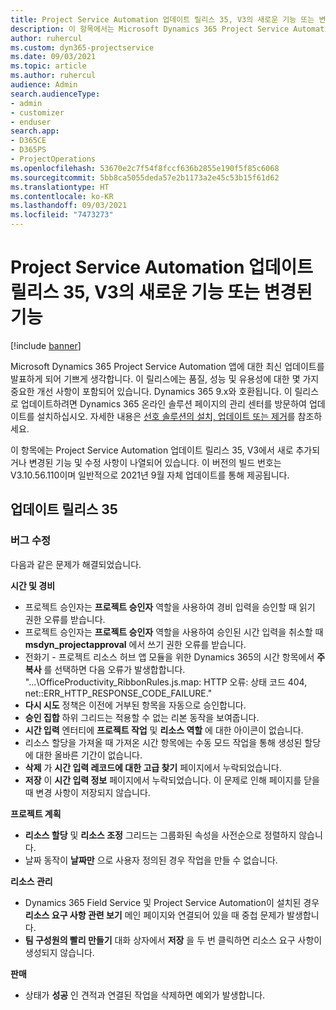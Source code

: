 ```yaml
---
title: Project Service Automation 업데이트 릴리스 35, V3의 새로운 기능 또는 변경된 기능
description: 이 항목에서는 Microsoft Dynamics 365 Project Service Automation 업데이트 릴리스 35, V3에서 사용 가능한 기능 및 수정 사항을 나열합니다.
author: ruhercul
ms.custom: dyn365-projectservice
ms.date: 09/03/2021
ms.topic: article
ms.author: ruhercul
audience: Admin
search.audienceType:
- admin
- customizer
- enduser
search.app:
- D365CE
- D365PS
- ProjectOperations
ms.openlocfilehash: 53670e2c7f54f8fccf636b2855e190f5f85c6068
ms.sourcegitcommit: 5bb8ca5055deda57e2b1173a2e45c53b15f61d62
ms.translationtype: HT
ms.contentlocale: ko-KR
ms.lasthandoff: 09/03/2021
ms.locfileid: "7473273"
---
```

# <a name="whats-new-or-changed-in-project-service-automation-update-release-35-v3"></a>Project Service Automation 업데이트 릴리스 35, V3의 새로운 기능 또는 변경된 기능

[!include [banner](../includes/psa-now-project-operations.md)]

Microsoft Dynamics 365 Project Service Automation 앱에 대한 최신 업데이트를 발표하게 되어 기쁘게 생각합니다. 이 릴리스에는 품질, 성능 및 유용성에 대한 몇 가지 중요한 개선 사항이 포함되어 있습니다. Dynamics 365 9.x와 호환됩니다. 이 릴리스로 업데이트하려면 Dynamics 365 온라인 솔루션 페이지의 관리 센터를 방문하여 업데이트를 설치하십시오. 자세한 내용은 [선호 솔루션의 설치, 업데이트 또는 제거](/power-platform/admin/install-remove-preferred-solution)를 참조하세요.

이 항목에는 Project Service Automation 업데이트 릴리스 35, V3에서 새로 추가되거나 변경된 기능 및 수정 사항이 나열되어 있습니다. 이 버전의 빌드 번호는 V3.10.56.110이며 일반적으로 2021년 9월 자체 업데이트를 통해 제공됩니다.

## <a name="update-release-35"></a>업데이트 릴리스 35

### <a name="bug-fixes"></a>버그 수정

다음과 같은 문제가 해결되었습니다.

**시간 및 경비**

- 프로젝트 승인자는 **프로젝트 승인자** 역할을 사용하여 경비 입력을 승인할 때 읽기 권한 오류를 받습니다.
- 프로젝트 승인자는 **프로젝트 승인자** 역할을 사용하여 승인된 시간 입력을 취소할 때 **msdyn_projectapproval** 에서 쓰기 권한 오류를 받습니다.
- 전화기 - 프로젝트 리소스 허브 앱 모듈을 위한 Dynamics 365의 시간 항목에서 **주 복사** 를 선택하면 다음 오류가 발생합합니다. "...\OfficeProductivity_RibbonRules.js.map: HTTP 오류: 상태 코드 404, net::ERR_HTTP_RESPONSE_CODE_FAILURE."
- **다시 시도** 정책은 이전에 거부된 항목을 자동으로 승인합니다.
- **승인 집합** 하위 그리드는 적용할 수 없는 리본 동작을 보여줍니다.
- **시간 입력** 엔터티에 **프로젝트 작업** 및 **리소스 역할** 에 대한 아이콘이 없습니다.
- 리소스 할당을 가져올 때 가져온 시간 항목에는 수동 모드 작업을 통해 생성된 할당에 대한 올바른 기간이 없습니다.
- **삭제** 가 **시간 입력 레코드에 대한 고급 찾기** 페이지에서 누락되었습니다.
- **저장** 이 **시간 입력 정보** 페이지에서 누락되었습니다. 이 문제로 인해 페이지를 닫을 때 변경 사항이 저장되지 않습니다.

**프로젝트 계획**

- **리소스 할당** 및 **리소스 조정** 그리드는 그룹화된 속성을 사전순으로 정렬하지 않습니다.
- 날짜 동작이 **날짜만** 으로 사용자 정의된 경우 작업을 만들 수 없습니다.

**리소스 관리**

- Dynamics 365 Field Service 및 Project Service Automation이 설치된 경우 **리소스 요구 사항 관련 보기** 메인 페이지와 연결되어 있을 때 중첩 문제가 발생합니다.
- **팀 구성원의 빨리 만들기** 대화 상자에서 **저장** 을 두 번 클릭하면 리소스 요구 사항이 생성되지 않습니다.

**판매**

- 상태가 **성공** 인 견적과 연결된 작업을 삭제하면 예외가 발생합니다.
